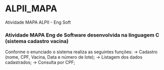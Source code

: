 # ALPII_MAPA
Atividade MAPA ALPII - Eng Soft
### Atividade MAPA Eng de Software desenvolvida na linguagem C (sistema cadastro vacina) ###

  Conforme o enunciado o sistema realiza as seguintes funções:
    -> Cadastro (nome, CPF, Vacina, Data e número de lote);
    -> Listagem dos dados cadastrados;
    -> Consulta por CPF;
    
 
